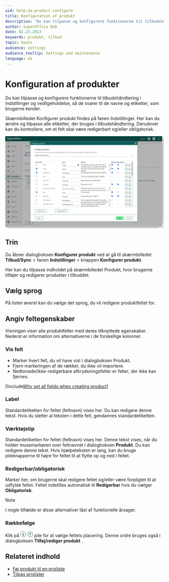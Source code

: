 ```yaml
---
uid: help-da-product-configure
title: Konfiguration af produkt
description: "Du kan tilpasse og konfigurere funktionerne til tilbudshåndtering i Indstillinger og vedligeholdelse, så de svarer til de navne og etiketter, som brugerne kender."
author: SuperOffice RnD
date: 02.23.2023
keywords: produkt, tilbud
topic: howto
audience: settings
audience_tooltip: Settings and maintenance
language: da
---
```


# Konfiguration af produkter

Du kan tilpasse og konfigurere funktionerne til tilbudshåndtering i Indstillinger og vedligeholdelse, så de svarer til de navne og etiketter, som brugerne kender.

Skærmbilledet Konfigurer produkt findes på fanen Indstillinger. Her kan du ændre og tilpasse alle etiketter, der bruges i tilbudshåndtering. Derudover kan du kontrollere, om et felt skal være redigerbart og/eller obligatorisk.

![Du kan ændre alle etiketter i felterne i produktmenuen på skærmbilledet Konfigurer produkt -screenshot][img3]

## Trin

Du åbner dialogboksen **Konfigurer produkt** ved at gå til skærmbilledet **Tilbud/Sync** &gt; fanen **Indstillinger** &gt; knappen **Konfigurer produkt**.

Her kan du tilpasse indholdet på skærmbilledet Produkt, hvor brugerne tilføjer og redigerer produkter i tilbuddet.

## Vælg sprog

På listen øverst kan du vælge det sprog, du vil redigere produktfeltet for.

## Angiv feltegenskaber

Visningen viser alle produktfelter med deres tilknyttede egenskaber. Nederst er information om alternativerne i de forskellige kolonner.

### Vis felt

* Marker hvert felt, du vil have vist i dialogboksen Produkt.
* Fjern markeringen af de rækker, du ikke vil importere.
* Nedtonede/ikke-redigerbare afkrydsningsfelter er felter, der ikke kan fjernes.

[!include[Why set all fields when creating product](../includes/quote-config-product.md)]

### Label

Standardetiketten for feltet (feltnavn) vises her. Du kan redigere denne tekst. Hvis du sletter al teksten i dette felt, gendannes standardetiketten.

### Værktøjstip

Standardetiketten for feltet (feltnavn) vises her. Denne tekst vises, når du holder musemarkøren over feltnavnet i dialogboksen **Produkt**. Du kan redigere denne tekst. Hvis hjælpeteksten er lang, kan du bruge pileknapperne til højre for feltet til at flytte op og ned i feltet.

### Redigerbar/obligatorisk

Marker her, om brugerne skal redigere feltet og/eller være forpligtet til at udfylde feltet. Feltet indstilles automatisk til **Redigerbar** hvis du vælger **Obligatorisk**.

> [!NOTE]
> I nogle tilfælde er disse alternativer låst af funktionelle årsager.

### Rækkefølge

Klik på ![ikonet][img1] ![ikon][img2] pile for at vælge feltets placering. Denne ordre bruges også i dialogboksen **Tilføj/rediger produkt** .

## Relateret indhold

* [Føj produkt til en prisliste][1]
* [Tilpas prislister][2]

<!-- Referenced links -->
[1]: add-product-to-price-list.md
[2]: add-price-list.md

<!-- Referenced images -->
[img1]: ../../../../../media/icons/arrow-down.png
[img2]: ../../../../../media/icons/arrow-up.png
[img3]: ../../../../../media/loc/en/quote/configure-products.png
